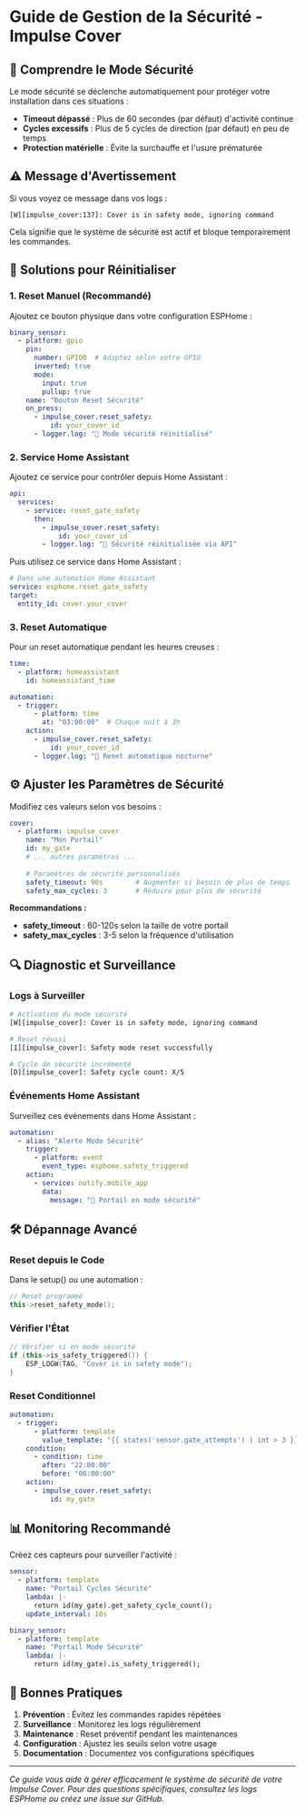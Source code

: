 # Guide de Gestion de la Sécurité - Impulse Cover

## 🚨 Comprendre le Mode Sécurité

Le mode sécurité se déclenche automatiquement pour protéger votre installation dans ces situations :
- **Timeout dépassé** : Plus de 60 secondes (par défaut) d'activité continue
- **Cycles excessifs** : Plus de 5 cycles de direction (par défaut) en peu de temps
- **Protection matérielle** : Évite la surchauffe et l'usure prématurée

## ⚠️ Message d'Avertissement

Si vous voyez ce message dans vos logs :
```
[W][impulse_cover:137]: Cover is in safety mode, ignoring command
```

Cela signifie que le système de sécurité est actif et bloque temporairement les commandes.

## 🔧 Solutions pour Réinitialiser

### 1. Reset Manuel (Recommandé)

Ajoutez ce bouton physique dans votre configuration ESPHome :

```yaml
binary_sensor:
  - platform: gpio
    pin:
      number: GPIO0  # Adaptez selon votre GPIO
      inverted: true
      mode:
        input: true
        pullup: true
    name: "Bouton Reset Sécurité"
    on_press:
      - impulse_cover.reset_safety:
          id: your_cover_id
      - logger.log: "🔧 Mode sécurité réinitialisé"
```

### 2. Service Home Assistant

Ajoutez ce service pour contrôler depuis Home Assistant :

```yaml
api:
  services:
    - service: reset_gate_safety
      then:
        - impulse_cover.reset_safety:
            id: your_cover_id
        - logger.log: "🔧 Sécurité réinitialisée via API"
```

Puis utilisez ce service dans Home Assistant :
```yaml
# Dans une automation Home Assistant
service: esphome.reset_gate_safety
target:
  entity_id: cover.your_cover
```

### 3. Reset Automatique

Pour un reset automatique pendant les heures creuses :

```yaml
time:
  - platform: homeassistant
    id: homeassistant_time

automation:
  - trigger:
      - platform: time
        at: "03:00:00"  # Chaque nuit à 3h
    action:
      - impulse_cover.reset_safety:
          id: your_cover_id
      - logger.log: "🌙 Reset automatique nocturne"
```

## ⚙️ Ajuster les Paramètres de Sécurité

Modifiez ces valeurs selon vos besoins :

```yaml
cover:
  - platform: impulse_cover
    name: "Mon Portail"
    id: my_gate
    # ... autres paramètres ...
    
    # Paramètres de sécurité personnalisés
    safety_timeout: 90s        # Augmenter si besoin de plus de temps
    safety_max_cycles: 3       # Réduire pour plus de sécurité
```

**Recommandations :**
- **safety_timeout** : 60-120s selon la taille de votre portail
- **safety_max_cycles** : 3-5 selon la fréquence d'utilisation

## 🔍 Diagnostic et Surveillance

### Logs à Surveiller

```bash
# Activation du mode sécurité
[W][impulse_cover]: Cover is in safety mode, ignoring command

# Reset réussi
[I][impulse_cover]: Safety mode reset successfully

# Cycle de sécurité incrémenté
[D][impulse_cover]: Safety cycle count: X/5
```

### Événements Home Assistant

Surveillez ces événements dans Home Assistant :

```yaml
automation:
  - alias: "Alerte Mode Sécurité"
    trigger:
      - platform: event
        event_type: esphome.safety_triggered
    action:
      - service: notify.mobile_app
        data:
          message: "🚨 Portail en mode sécurité"
```

## 🛠️ Dépannage Avancé

### Reset depuis le Code

Dans le setup() ou une automation :

```cpp
// Reset programmé
this->reset_safety_mode();
```

### Vérifier l'État

```cpp
// Vérifier si en mode sécurité
if (this->is_safety_triggered()) {
    ESP_LOGW(TAG, "Cover is in safety mode");
}
```

### Reset Conditionnel

```yaml
automation:
  - trigger:
      - platform: template
        value_template: "{{ states('sensor.gate_attempts') | int > 3 }}"
    condition:
      - condition: time
        after: "22:00:00"
        before: "06:00:00"
    action:
      - impulse_cover.reset_safety:
          id: my_gate
```

## 📊 Monitoring Recommandé

Créez ces capteurs pour surveiller l'activité :

```yaml
sensor:
  - platform: template
    name: "Portail Cycles Sécurité"
    lambda: |-
      return id(my_gate).get_safety_cycle_count();
    update_interval: 10s

binary_sensor:
  - platform: template
    name: "Portail Mode Sécurité"
    lambda: |-
      return id(my_gate).is_safety_triggered();
```

## 🎯 Bonnes Pratiques

1. **Prévention** : Évitez les commandes rapides répétées
2. **Surveillance** : Monitorez les logs régulièrement
3. **Maintenance** : Reset préventif pendant les maintenances
4. **Configuration** : Ajustez les seuils selon votre usage
5. **Documentation** : Documentez vos configurations spécifiques

---

*Ce guide vous aide à gérer efficacement le système de sécurité de votre Impulse Cover. Pour des questions spécifiques, consultez les logs ESPHome ou créez une issue sur GitHub.*
